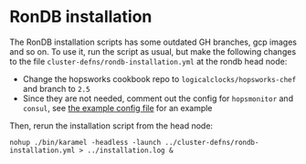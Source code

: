 # RonDB installation
The RonDB installation scripts has some outdated GH branches, gcp images and so on. To use it, run the script as
usual, but make the following changes to the file ``cluster-defns/rondb-installation.yml`` at the rondb head node:
* Change the hopsworks cookbook repo to ``logicalclocks/hopsworks-chef`` and branch to ``2.5``
* Since they are not needed, comment out the config for ``hopsmonitor`` and ``consul``, see
[the example config file](rondb-installation.yml) for an example

Then, rerun the installation script from the head node:
```shell
nohup ./bin/karamel -headless -launch ../cluster-defns/rondb-installation.yml > ../installation.log &
```